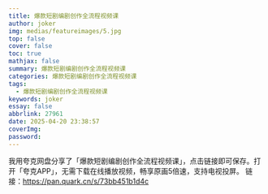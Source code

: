 ```yaml
---
title: 爆款短剧编剧创作全流程视频课
author: joker
img: medias/featureimages/5.jpg
top: false
cover: false
toc: true
mathjax: false
summary: 爆款短剧编剧创作全流程视频课
categories: 爆款短剧编剧创作全流程视频课
tags:
  - 爆款短剧编剧创作全流程视频课
keywords: joker
essay: false
abbrlink: 27961
date: 2025-04-20 23:38:57
coverImg:
password:
---
```


我用夸克网盘分享了「爆款短剧编剧创作全流程视频课」，点击链接即可保存。打开「夸克APP」，无需下载在线播放视频，畅享原画5倍速，支持电视投屏。
链接：https://pan.quark.cn/s/73bb451b1d4c
